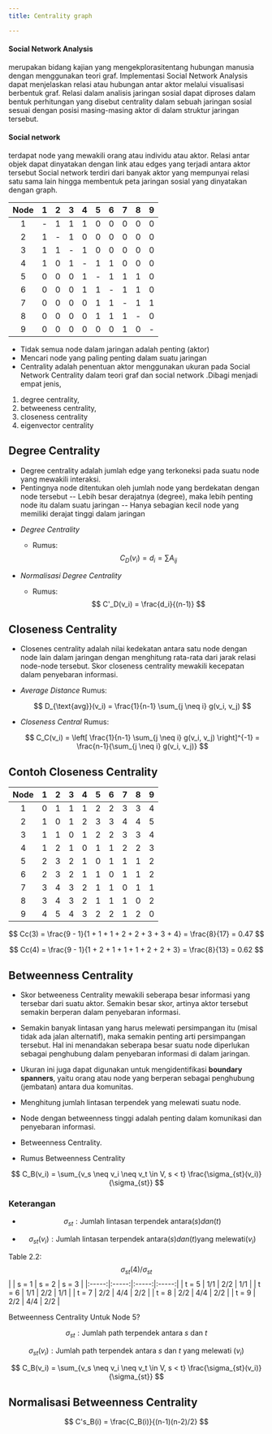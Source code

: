 ```yaml
---
title: Centrality graph

---
```


#### Social Network Analysis 
merupakan bidang kajian yang mengekplorasitentang hubungan manusia dengan menggunakan teori graf. Implementasi Social Network Analysis dapat menjelaskan relasi atau hubungan antar aktor melalui visualisasi berbentuk graf. Relasi dalam analisis jaringan sosial dapat diproses dalam bentuk perhitungan yang disebut centrality dalam sebuah jaringan sosial sesuai dengan posisi masing-masing aktor di dalam struktur jaringan tersebut.

#### Social network 
terdapat node yang mewakili 
orang atau individu atau aktor. 
Relasi  antar objek  dapat dinyatakan dengan link 
atau edges yang terjadi antara aktor tersebut 
Social network terdiri dari banyak aktor 
yang mempunyai relasi satu sama lain hingga
membentuk peta jaringan sosial yang dinyatakan dengan 
graph.


| Node | 1   | 2   | 3   | 4   | 5   | 6   | 7   | 8   |  9  |
|:----:| --- | --- | --- | --- | --- | --- | --- | --- |:---:|
|  1   | -   | 1   | 1   | 1   | 0   | 0   | 0   | 0   |  0  |
|  2   | 1   | -   | 1   | 0   | 0   | 0   | 0   | 0   |  0  |
|  3   | 1   | 1   | -   | 1   | 0   | 0   | 0   | 0   |  0  |
|  4   | 1   | 0   | 1   | -   | 1   | 1   | 0   | 0   |  0  |
|  5   | 0   | 0   | 0   | 1   | -   | 1   | 1   | 1   |  0  |
|  6   | 0   | 0   | 0   | 1   | 1   | -   | 1   | 1   |  0  |
|  7   | 0   | 0   | 0   | 0   | 1   | 1   | -   | 1   |  1  |
|  8   | 0   | 0   | 0   | 0   | 1   | 1   | 1   | -   |  0  |
|  9   | 0   | 0   | 0   | 0   | 0   | 0   | 1   | 0   |  -  |

* Tidak semua node dalam jaringan adalah penting  (aktor)
* Mencari node yang paling penting dalam suatu jaringan
* Centrality adalah penentuan aktor menggunakan ukuran pada Social Network Centrality dalam teori graf dan social network .Dibagi menjadi empat jenis, 
1. degree centrality, 
2. betweeness centrality, 
3. closeness centrality 
4. eigenvector centrality

## Degree Centrality
* Degree centrality adalah jumlah edge yang terkoneksi pada suatu node yang mewakili interaksi.
* Pentingnya node ditentukan oleh jumlah node yang berdekatan dengan node tersebut
-- Lebih besar derajatnya (degree), maka lebih penting node itu dalam suatu jaringan 
-- Hanya sebagian kecil node yang memiliki derajat tinggi dalam jaringan

- *Degree Centrality*
  - Rumus: 
  $$ C_D(v_i) = d_i = \sum A_{ij} $$

- *Normalisasi Degree Centrality* 
  - Rumus: 
  $$ C'_D(v_i) = \frac{d_i}{(n-1)} $$
  
 
## Closeness Centrality
* Closenes centrality adalah nilai kedekatan antara satu node dengan node lain dalam jaringan dengan menghitung rata-rata dari jarak relasi node-node tersebut. Skor closeness centrality mewakili kecepatan dalam penyebaran informasi.

- *Average Distance* 
  Rumus: 
  
  $$ D_{\text{avg}}(v_i) = \frac{1}{n-1} \sum_{j \neq i} g(v_i, v_j) $$
  

- *Closeness Central* 
  Rumus: 
  
  $$ C_C(v_i) = \left[ \frac{1}{n-1} \sum_{j \neq i} g(v_i, v_j) \right]^{-1} = \frac{n-1}{\sum_{j \neq i} g(v_i, v_j)} $$
  
## Contoh Closeness Centrality 

| Node | 1   | 2   | 3   |  4  |  5  | 6   | 7   | 8   |  9  |
|:----:| --- | --- | --- |:---:|:---:| --- | --- | --- |:---:|
|  1   | 0   | 1   | 1   |  1  |  2  | 2   | 3   | 3   |  4  |
|  2   | 1   | 0   | 1   |  2  |  3  | 3   | 4   | 4   |  5  |
|  3   | 1   | 1   | 0   |  1  |  2  | 2   | 3   | 3   |  4  |
|  4   | 1   | 2   | 1   |  0  |  1  | 1   | 2   | 2   |  3  |
|  5   | 2   | 3   | 2   |  1  |  0  | 1   | 1   | 1   |  2  |
|  6   | 2   | 3   | 2   |  1  |  1  | 0   | 1   | 1   |  2  |
|  7   | 3   | 4   | 3   |  2  |  1  | 1   | 0   | 1   |  1  |
|  8   | 3   | 4   | 3   |  2  |  1  | 1   | 1   | 0   |  2  |
|  9   | 4   | 5   | 4   |  3  |  2  | 2   | 1   | 2   |  0  |


$$ Cc(3) = \frac{9 - 1}{1 + 1 + 1 + 2 + 2 + 3 + 3 + 4} = \frac{8}{17} = 0.47 $$


$$ Cc(4) = \frac{9 - 1}{1 + 2 + 1 + 1 + 1 + 2 + 2 + 3} = \frac{8}{13} = 0.62 $$

## Betweenness Centrality

* Skor betweeness Centrality mewakili seberapa besar informasi yang tersebar dari suatu aktor. Semakin besar skor, artinya aktor tersebut semakin berperan dalam penyebaran informasi. 

* Semakin banyak lintasan yang harus melewati persimpangan itu (misal tidak ada jalan alternatif), maka semakin penting arti persimpangan tersebut. Hal ini menandakan seberapa besar suatu node diperlukan sebagai penghubung dalam penyebaran informasi di dalam jaringan.
* Ukuran ini juga dapat digunakan untuk mengidentifikasi **boundary spanners**, yaitu orang atau node yang berperan sebagai penghubung (jembatan) antara dua komunitas.
* Menghitung jumlah lintasan terpendek yang melewati suatu node.
* Node dengan  betweenness  tinggi  adalah  penting dalam komunikasi dan penyebaran informasi.
* Betweenness Centrality.

* Rumus Betweenness Centrality

$$ C_B(v_i) = \sum_{v_s \neq v_i \neq v_t \in V, s < t} \frac{\sigma_{st}(v_i)}{\sigma_{st}} $$

### Keterangan
- $$ \sigma_{st}: \text{Jumlah lintasan terpendek antara} (s) dan (t) $$

- $$ \sigma_{st}(v_i): \text{Jumlah lintasan terpendek antara} (s) dan (t) \text{yang melewati} (v_i) $$


Table 2.2:$$ \sigma_{st}(4)/\sigma_{st}$$
|       | s = 1 | s = 2 | s = 3 |
|:-----:|:-----:|:-----:|:-----:|
| t = 5 |  1/1  |  2/2  |  1/1  |
| t = 6 |  1/1  |  2/2  |  1/1  |
| t = 7 |  2/2  |  4/4  |  2/2  |
| t = 8 |  2/2  |  4/4  |  2/2  |
| t = 9 |  2/2  |  4/4  |  2/2  |

Betweenness Centrality Untuk Node 5?

$$ \sigma_{st} : \text{Jumlah path terpendek antara } s \text{ dan } t $$


$$ \sigma_{st}(v_i) : \text{Jumlah path terpendek antara } s \text{ dan } t \text{ yang melewati } (v_i) $$


$$ C_B(v_i) = \sum_{v_s \neq v_i \neq v_t \in V, s < t} \frac{\sigma_{st}(v_i)}{\sigma_{st}} $$

## Normalisasi Betweenness Centrality

$$ C's_B(i) = \frac{C_B(i)}{(n-1)(n-2)/2} $$







  











